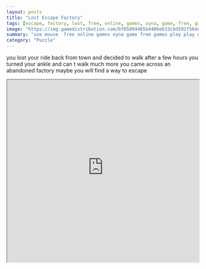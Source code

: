 ```yaml
---
layout: posts
title: "Lost Escape Factory"
tags: [escape, factory, lost, free, online, games, oyna, game, free, games, play, play, games]
image: "https://img.gamedistribution.com/bf05894465b4406eb33cbd592f56e67a.jpg"
summary: "use mouse  free online games oyna game free games play play games"
category: "Puzzle"
---
```


you lost your ride back from town and decided to walk after a few hours you turned your ankle and can t walk much more you came across an abandoned factory maybe you will find a way to escape

<iframe width="100%" height="480px;" src="https://flash.gamedistribution.com?game=bf05894465b4406eb33cbd592f56e67a"></iframe>